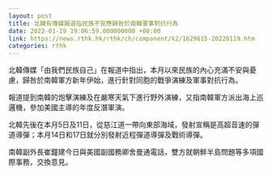 ```yaml
---
layout: post
title: 北韓有傳媒報道指民族不安應歸咎於南韓軍事對抗行為
date: 2022-01-19 19:06:59.000000000 +08:00
link: https://news.rthk.hk/rthk/ch/component/k2/1629615-20220119.htm
categories: rthk
---
```


北韓傳媒「由我們民族自己」在報道中指出，本月以來民族的內心充滿不安與憂慮，歸咎於南韓軍方新年伊始，進行針對同胞的戰爭演練及軍事對抗行為。

報道提到南韓的炮擊演練及在嚴寒天氣下進行野外演練，又指南韓軍方派出海上巡邏機，參加美國主導的年度反潛軍演。

北韓先後在本月5日及11日，從慈江道一帶向東部海域，發射宣稱是高超音速的彈道導彈；本月14日和17日就分別發射近程彈道導彈及戰術導彈。

南韓副外長崔鐘建今日與美國副國務卿舍曼通電話，雙方就朝鮮半島問題等多項國際事務，交換意見。
